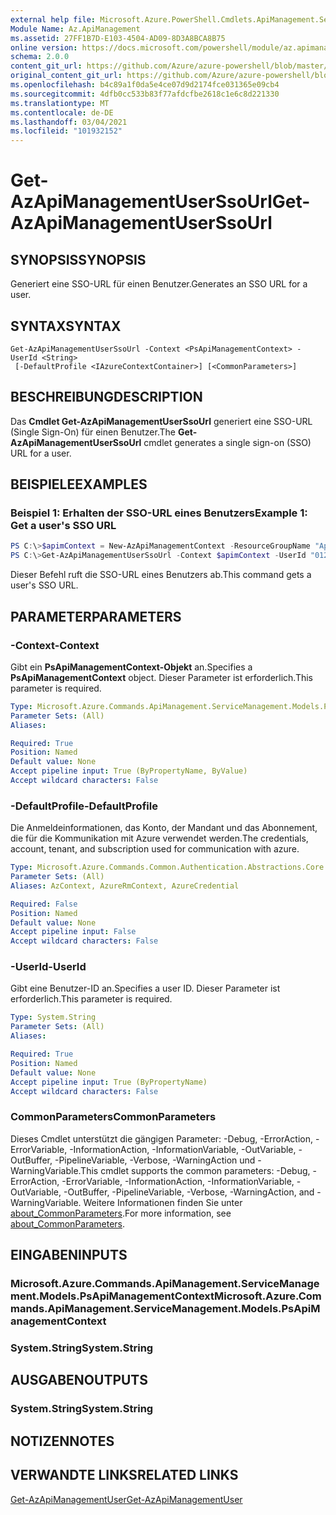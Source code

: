 ```yaml
---
external help file: Microsoft.Azure.PowerShell.Cmdlets.ApiManagement.ServiceManagement.dll-Help.xml
Module Name: Az.ApiManagement
ms.assetid: 27FF1B7D-E103-4504-AD09-8D3A8BCA8B75
online version: https://docs.microsoft.com/powershell/module/az.apimanagement/get-azapimanagementuserssourl
schema: 2.0.0
content_git_url: https://github.com/Azure/azure-powershell/blob/master/src/ApiManagement/ApiManagement/help/Get-AzApiManagementUserSsoUrl.md
original_content_git_url: https://github.com/Azure/azure-powershell/blob/master/src/ApiManagement/ApiManagement/help/Get-AzApiManagementUserSsoUrl.md
ms.openlocfilehash: b4c89a1f0da5e4ce07d9d2174fce031365e09cb4
ms.sourcegitcommit: 4dfb0cc533b83f77afdcfbe2618c1e6c8d221330
ms.translationtype: MT
ms.contentlocale: de-DE
ms.lasthandoff: 03/04/2021
ms.locfileid: "101932152"
---
```

# <span data-ttu-id="0d8fe-101">Get-AzApiManagementUserSsoUrl</span><span class="sxs-lookup"><span data-stu-id="0d8fe-101">Get-AzApiManagementUserSsoUrl</span></span>

## <span data-ttu-id="0d8fe-102">SYNOPSIS</span><span class="sxs-lookup"><span data-stu-id="0d8fe-102">SYNOPSIS</span></span>
<span data-ttu-id="0d8fe-103">Generiert eine SSO-URL für einen Benutzer.</span><span class="sxs-lookup"><span data-stu-id="0d8fe-103">Generates an SSO URL for a user.</span></span>

## <span data-ttu-id="0d8fe-104">SYNTAX</span><span class="sxs-lookup"><span data-stu-id="0d8fe-104">SYNTAX</span></span>

```
Get-AzApiManagementUserSsoUrl -Context <PsApiManagementContext> -UserId <String>
 [-DefaultProfile <IAzureContextContainer>] [<CommonParameters>]
```

## <span data-ttu-id="0d8fe-105">BESCHREIBUNG</span><span class="sxs-lookup"><span data-stu-id="0d8fe-105">DESCRIPTION</span></span>
<span data-ttu-id="0d8fe-106">Das **Cmdlet Get-AzApiManagementUserSsoUrl** generiert eine SSO-URL (Single Sign-On) für einen Benutzer.</span><span class="sxs-lookup"><span data-stu-id="0d8fe-106">The **Get-AzApiManagementUserSsoUrl** cmdlet generates a single sign-on (SSO) URL for a user.</span></span>

## <span data-ttu-id="0d8fe-107">BEISPIELE</span><span class="sxs-lookup"><span data-stu-id="0d8fe-107">EXAMPLES</span></span>

### <span data-ttu-id="0d8fe-108">Beispiel 1: Erhalten der SSO-URL eines Benutzers</span><span class="sxs-lookup"><span data-stu-id="0d8fe-108">Example 1: Get a user's SSO URL</span></span>
```powershell
PS C:\>$apimContext = New-AzApiManagementContext -ResourceGroupName "Api-Default-WestUS" -ServiceName "contoso"
PS C:\>Get-AzApiManagementUserSsoUrl -Context $apimContext -UserId "0123456789"
```

<span data-ttu-id="0d8fe-109">Dieser Befehl ruft die SSO-URL eines Benutzers ab.</span><span class="sxs-lookup"><span data-stu-id="0d8fe-109">This command gets a user's SSO URL.</span></span>

## <span data-ttu-id="0d8fe-110">PARAMETER</span><span class="sxs-lookup"><span data-stu-id="0d8fe-110">PARAMETERS</span></span>

### <span data-ttu-id="0d8fe-111">-Context</span><span class="sxs-lookup"><span data-stu-id="0d8fe-111">-Context</span></span>
<span data-ttu-id="0d8fe-112">Gibt ein **PsApiManagementContext-Objekt** an.</span><span class="sxs-lookup"><span data-stu-id="0d8fe-112">Specifies a **PsApiManagementContext** object.</span></span>
<span data-ttu-id="0d8fe-113">Dieser Parameter ist erforderlich.</span><span class="sxs-lookup"><span data-stu-id="0d8fe-113">This parameter is required.</span></span>

```yaml
Type: Microsoft.Azure.Commands.ApiManagement.ServiceManagement.Models.PsApiManagementContext
Parameter Sets: (All)
Aliases:

Required: True
Position: Named
Default value: None
Accept pipeline input: True (ByPropertyName, ByValue)
Accept wildcard characters: False
```

### <span data-ttu-id="0d8fe-114">-DefaultProfile</span><span class="sxs-lookup"><span data-stu-id="0d8fe-114">-DefaultProfile</span></span>
<span data-ttu-id="0d8fe-115">Die Anmeldeinformationen, das Konto, der Mandant und das Abonnement, die für die Kommunikation mit Azure verwendet werden.</span><span class="sxs-lookup"><span data-stu-id="0d8fe-115">The credentials, account, tenant, and subscription used for communication with azure.</span></span>

```yaml
Type: Microsoft.Azure.Commands.Common.Authentication.Abstractions.Core.IAzureContextContainer
Parameter Sets: (All)
Aliases: AzContext, AzureRmContext, AzureCredential

Required: False
Position: Named
Default value: None
Accept pipeline input: False
Accept wildcard characters: False
```

### <span data-ttu-id="0d8fe-116">-UserId</span><span class="sxs-lookup"><span data-stu-id="0d8fe-116">-UserId</span></span>
<span data-ttu-id="0d8fe-117">Gibt eine Benutzer-ID an.</span><span class="sxs-lookup"><span data-stu-id="0d8fe-117">Specifies a user ID.</span></span>
<span data-ttu-id="0d8fe-118">Dieser Parameter ist erforderlich.</span><span class="sxs-lookup"><span data-stu-id="0d8fe-118">This parameter is required.</span></span>

```yaml
Type: System.String
Parameter Sets: (All)
Aliases:

Required: True
Position: Named
Default value: None
Accept pipeline input: True (ByPropertyName)
Accept wildcard characters: False
```

### <span data-ttu-id="0d8fe-119">CommonParameters</span><span class="sxs-lookup"><span data-stu-id="0d8fe-119">CommonParameters</span></span>
<span data-ttu-id="0d8fe-120">Dieses Cmdlet unterstützt die gängigen Parameter: -Debug, -ErrorAction, -ErrorVariable, -InformationAction, -InformationVariable, -OutVariable, -OutBuffer, -PipelineVariable, -Verbose, -WarningAction und -WarningVariable.</span><span class="sxs-lookup"><span data-stu-id="0d8fe-120">This cmdlet supports the common parameters: -Debug, -ErrorAction, -ErrorVariable, -InformationAction, -InformationVariable, -OutVariable, -OutBuffer, -PipelineVariable, -Verbose, -WarningAction, and -WarningVariable.</span></span> <span data-ttu-id="0d8fe-121">Weitere Informationen finden Sie unter [about_CommonParameters](http://go.microsoft.com/fwlink/?LinkID=113216).</span><span class="sxs-lookup"><span data-stu-id="0d8fe-121">For more information, see [about_CommonParameters](http://go.microsoft.com/fwlink/?LinkID=113216).</span></span>

## <span data-ttu-id="0d8fe-122">EINGABEN</span><span class="sxs-lookup"><span data-stu-id="0d8fe-122">INPUTS</span></span>

### <span data-ttu-id="0d8fe-123">Microsoft.Azure.Commands.ApiManagement.ServiceManagement.Models.PsApiManagementContext</span><span class="sxs-lookup"><span data-stu-id="0d8fe-123">Microsoft.Azure.Commands.ApiManagement.ServiceManagement.Models.PsApiManagementContext</span></span>

### <span data-ttu-id="0d8fe-124">System.String</span><span class="sxs-lookup"><span data-stu-id="0d8fe-124">System.String</span></span>

## <span data-ttu-id="0d8fe-125">AUSGABEN</span><span class="sxs-lookup"><span data-stu-id="0d8fe-125">OUTPUTS</span></span>

### <span data-ttu-id="0d8fe-126">System.String</span><span class="sxs-lookup"><span data-stu-id="0d8fe-126">System.String</span></span>

## <span data-ttu-id="0d8fe-127">NOTIZEN</span><span class="sxs-lookup"><span data-stu-id="0d8fe-127">NOTES</span></span>

## <span data-ttu-id="0d8fe-128">VERWANDTE LINKS</span><span class="sxs-lookup"><span data-stu-id="0d8fe-128">RELATED LINKS</span></span>

[<span data-ttu-id="0d8fe-129">Get-AzApiManagementUser</span><span class="sxs-lookup"><span data-stu-id="0d8fe-129">Get-AzApiManagementUser</span></span>](./Get-AzApiManagementUser.md)


